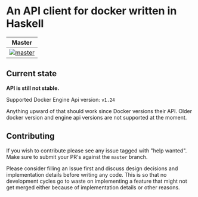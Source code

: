 # An API client for docker written in Haskell

| Master |
| -------|
| [![master](https://travis-ci.org/denibertovic/docker-hs.svg?branch=master)](https://travis-ci.org/denibertovic/docker-hs) |


## Current state

**API is still not stable.**

Supported Docker Engine Api version: `v1.24`

Anything upward of that should work since Docker versions their API.
Older docker version and engine api versions are not supported at the moment.

## Contributing

If you wish to contribute please see any issue tagged with "help wanted".
Make sure to submit your PR's against the `master` branch.

Please consider filling an Issue first and discuss design decisions and implementation details before
writing any code. This is so that no development cycles go to waste on implementing a feature that
might not get merged either because of implementation details or other reasons.

